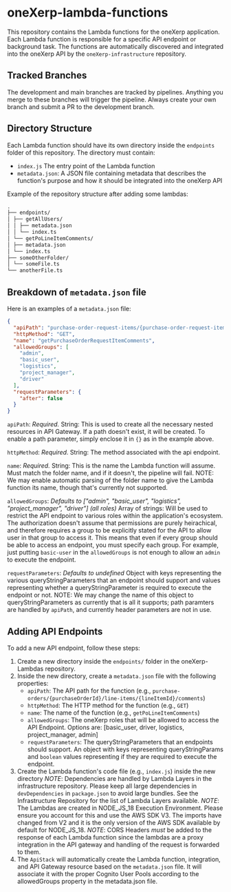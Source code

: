 # oneXerp-lambda-functions

This repository contains the Lambda functions for the oneXerp application. Each Lambda function is responsible for a specific API endpoint or background task. The functions are automatically discovered and integrated into the oneXerp API by the `oneXerp-infrastructure` repository.

## Tracked Branches

The development and main branches are tracked by pipelines. Anything you merge to these branches will trigger the pipeline. Always create your own branch and submit a PR to the development branch.

## Directory Structure

Each Lambda function should have its own directory inside the `endpoints` folder of this repository. The directory must contain:

- `index.js` The entry point of the Lambda function
- `metadata.json`: A JSON file containing metadata that describes the function's purpose and how it should be integrated into the oneXerp API

Example of the repository structure after adding some lambdas:

```md
.
├── endpoints/
│ ├── getAllUsers/
│ │ ├── metadata.json
│ │ └── index.ts
│ └── getPoLineItemComments/
│ ├── metadata.json
│ └── index.ts
├── someOtherFolder/
│ └── someFile.ts
└── anotherFile.ts
```

## Breakdown of `metadata.json` file

Here is an examples of a `metadata.json` file:

```json
{
  "apiPath": "purchase-order-request-items/{purchase-order-request-item-id}/comments",
  "httpMethod": "GET",
  "name": "getPurchaseOrderRequestItemComments",
  "allowedGroups": [
    "admin",
    "basic_user",
    "logistics",
    "project_manager",
    "driver"
  ],
  "requestParameters": {
    "after": false
  }
}
```

`apiPath`: _Required._ String: This is used to create all the necessary nested resources in API Gateway. If a path doesn't exist, it will be created. To enable a path parameter, simply enclose it in `{}` as in the example above.

`httpMethod`: _Required._ String: The method associated with the api endpoint.

`name`: _Required._ String: This is the name the Lambda function will assume. Must match the folder name, and if it doesn't, the pipeline will fail. NOTE: We may enable automatic parsing of the folder name to give the Lambda function its name, though that's currently not supported.

`allowedGroups`: _Defaults to ["admin", "basic_user", "logistics", "project_manager", "driver"] (all roles)_ Array of strings: Will be used to restrict the API endpoint to various roles within the application's ecosystem. The authorization doesn't assume that permissions are purely heirachical, and therefore requires a group to be explicitly stated for the API to allow user in that group to access it. This means that even if every group should be able to access an endpoint, you must specify each group. For example, just putting `basic-user` in the `allowedGroups` is not enough to allow an `admin` to execute the endpoint.

`requestParameters`: _Defaults to undefined_ Object with keys representing the various queryStringParameters that an endpoint should support and values representing whether a queryStringParameter is required to execute the endpoint or not. NOTE: We may change the name of this object to queryStringParameters as currently that is all it supports; path paramters are handled by `apiPath`, and currently header parameters are not in use.

## Adding API Endpoints

To add a new API endpoint, follow these steps:

1. Create a new directory inside the `endpoints/` folder in the oneXerp-Lambdas repository.
2. Inside the new directory, create a `metadata.json` file with the following properties:
   - `apiPath`: The API path for the function (e.g., `purchase-orders/{purchaseOrderId}/line-items/{lineItemId}/comments`)
   - `httpMethod`: The HTTP method for the function (e.g., `GET`)
   - `name`: The name of the function (e.g., `getPoLineItemComments`)
   - `allowedGroups`: The oneXerp roles that will be allowed to access the API Endpoint. Options are: [basic_user, driver, logistics, project_manager, admin]
   - `requestParameters`: The queryStringParameters that an endpoints should support. An object with keys representing queryStringParams and `boolean` values representing if they are required to execute the endpoint.
3. Create the Lambda function's code file (e.g., `index.js`) inside the new directory
   _NOTE_: Dependencies are handled by Lambda Layers in the infrastructure repository. Please keep all large dependencies in `devDependencies` in `package.json` to avoid large bundles. See the Infrastructure Repository for the list of Lambda Layers available.
   _NOTE_: The Lambdas are created in NODE_JS_18 Execution Environment. Please ensure you account for this and use the AWS SDK V3. The imports have changed from V2 and it is the only version of the AWS SDK available by default for NODE_JS_18.
   _NOTE_: CORS Headers _must_ be added to the response of each Lambda function since the lambdas are a proxy integration in the API gateway and handling of the request is forwarded to them.
4. The `ApiStack` will automatically create the Lambda function, integration, and API Gateway resource based on the `metadata.json` file. It will associate it with the proper Cognito User Pools according to the allowedGroups property in the metadata.json file.
